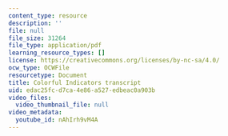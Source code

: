 ```yaml
---
content_type: resource
description: ''
file: null
file_size: 31264
file_type: application/pdf
learning_resource_types: []
license: https://creativecommons.org/licenses/by-nc-sa/4.0/
ocw_type: OCWFile
resourcetype: Document
title: Colorful Indicators transcript
uid: edac25fc-d7ca-4e86-a527-edbeac0a903b
video_files:
  video_thumbnail_file: null
video_metadata:
  youtube_id: nAhIrh9vM4A
---
```

